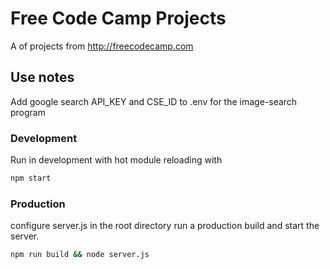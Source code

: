 # Free Code Camp Projects
A of projects from http://freecodecamp.com

## Use notes
Add google search API_KEY and CSE_ID to .env for the image-search program

### Development
Run in development with hot module reloading with
```bash
npm start
```
### Production
configure server.js in the root directory run a production build and start the server.
```bash
npm run build && node server.js
```
